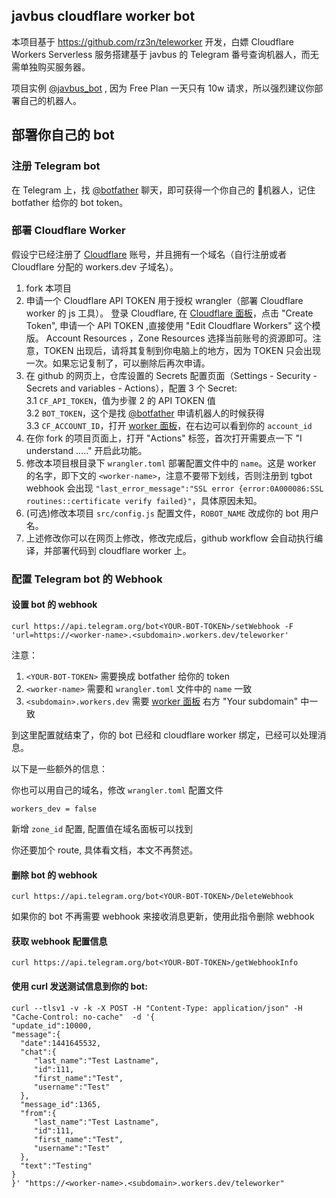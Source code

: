 ## javbus cloudflare worker bot

本项目基于 https://github.com/rz3n/teleworker 开发，白嫖 Cloudflare Workers Serverless 服务搭建基于 javbus 的 Telegram 番号查询机器人，而无需单独购买服务器。

项目实例 [@javbus_bot](https://t.me/javbus_bot) , 因为 Free Plan 一天只有 10w 请求，所以强烈建议你部署自己的机器人。

## 部署你自己的 bot

### 注册 Telegram bot

在 Telegram 上，找 [@botfather](https://t.me/botfather) 聊天，即可获得一个你自己的 🤖️机器人，记住 botfather 给你的 bot token。

### 部署 Cloudflare Worker

假设宁已经注册了 [Cloudflare](https://cloudflare.com) 账号，并且拥有一个域名（自行注册或者 Cloudflare 分配的 workers.dev 子域名）。

1. fork 本项目
2. 申请一个 Cloudflare API TOKEN 用于授权 wrangler（部署 Cloudflare worker 的 js 工具）。 登录 Cloudflare, 在 [Cloudflare 面板](https://dash.cloudflare.com/profile/api-tokens)，点击 "Create Token", 申请一个 API TOKEN ,直接使用 "Edit Cloudflare Workers" 这个模版。 Account Resources ，Zone Resources 选择当前账号的资源即可。注意，TOKEN 出现后，请将其复制到你电脑上的地方，因为 TOKEN 只会出现一次。如果忘记复制了，可以删除后再次申请。
3. 在 github 的网页上，仓库设置的 Secrets 配置页面（Settings - Security - Secrets and variables - Actions），配置 3 个 Secret:  
   3.1 `CF_API_TOKEN`，值为步骤 2 的 API TOKEN 值  
   3.2 `BOT_TOKEN`，这个是找 [@botfather](https://t.me/botfather) 申请机器人的时候获得  
   3.3 `CF_ACCOUNT_ID`，打开 [worker 面板](https://dash.cloudflare.com/?to=/:account/workers/overview)，在右边可以看到你的 `account_id`  
4. 在你 fork 的项目页面上，打开 "Actions" 标签，首次打开需要点一下 "I understand ....." 开启此功能。
5. 修改本项目根目录下 `wrangler.toml` 部署配置文件中的 `name`。这是 worker 的名字，即下文的 `<worker-name>`，注意不要带下划线，否则注册到 tgbot webhook 会出现 `"last_error_message":"SSL error {error:0A000086:SSL routines::certificate verify failed}"`，具体原因未知。
6. (可选)修改本项目 `src/config.js` 配置文件，`ROBOT_NAME` 改成你的 bot 用户名。
7. 上述修改你可以在网页上修改，修改完成后，github workflow 会自动执行编译，并部署代码到 cloudflare worker 上。

### 配置 Telegram bot 的 Webhook

#### 设置 bot 的 webhook
```
curl https://api.telegram.org/bot<YOUR-BOT-TOKEN>/setWebhook -F 'url=https://<worker-name>.<subdomain>.workers.dev/teleworker'
```

注意：
1. `<YOUR-BOT-TOKEN>` 需要换成 botfather 给你的 token
2. `<worker-name>` 需要和 `wrangler.toml` 文件中的 `name` 一致
3. `<subdomain>.workers.dev` 需要 [worker 面板](https://dash.cloudflare.com/?to=/:account/workers/overview) 右方 "Your subdomain" 中一致

到这里配置就结束了，你的 bot 已经和 cloudflare worker 绑定，已经可以处理消息。

以下是一些额外的信息：

你也可以用自己的域名，修改 `wrangler.toml` 配置文件
```
workers_dev = false
```
新增 `zone_id` 配置, 配置值在域名面板可以找到

你还要加个 route, 具体看文档，本文不再赘述。


#### 删除 bot 的 webhook
```
curl https://api.telegram.org/bot<YOUR-BOT-TOKEN>/DeleteWebhook
```
如果你的 bot 不再需要 webhook 来接收消息更新，使用此指令删除 webhook

#### 获取 webhook 配置信息
```
curl https://api.telegram.org/bot<YOUR-BOT-TOKEN>/getWebhookInfo
```

#### 使用 curl 发送测试信息到你的 bot:
```
curl --tlsv1 -v -k -X POST -H "Content-Type: application/json" -H "Cache-Control: no-cache"  -d '{
"update_id":10000,
"message":{
  "date":1441645532,
  "chat":{
     "last_name":"Test Lastname",
     "id":111,
     "first_name":"Test",
     "username":"Test"
  },
  "message_id":1365,
  "from":{
     "last_name":"Test Lastname",
     "id":111,
     "first_name":"Test",
     "username":"Test"
  },
  "text":"Testing"
}
}' "https://<worker-name>.<subdomain>.workers.dev/teleworker"
```